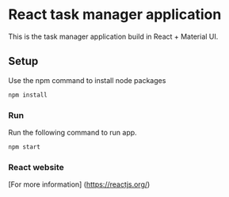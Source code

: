 # React task manager application

This is the task manager application build in React + Material UI.

## Setup

Use the npm command to install node packages

```bash
npm install
```

### Run

Run the following command to run app.

```bash
npm start
```

### React website

[For more information] (https://reactjs.org/)